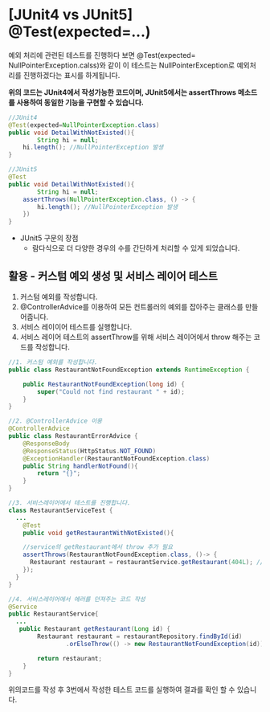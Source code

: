 # [JUnit4 vs JUnit5] @Test(expected=...)

예외 처리에 관련된 테스트를 진행하다 보면 @Test(expected= NullPointerException.calss)와 같이 이 테스트는 NullPointerException로 예외처리를 진행하겠다는 표시를 하게됩니다.

**위의 코드는 JUnit4에서 작성가능한 코드이며, JUnit5에서는 assertThrows 메소드를 사용하여 동일한 기능을 구현할 수 있습니다.**

```java
//JUnit4
@Test(expected=NullPointerException.class)
public void DetailWithNotExisted(){
		String hi = null;
  	hi.length(); //NullPointerException 발생
}

//JUnit5
@Test
public void DetailWithNotExisted(){
		String hi = null;
  	assertThrows(NullPointerException.class, () -> {
    	hi.length(); //NullPointerException 발생  
    })
}
```

- JUnit5 구문의 장점
  - 람다식으로 더 다양한 경우의 수를 간단하게 처리할 수 있게 되었습니다.

## 활용 - 커스텀 예외 생성 및 서비스 레이어 테스트

1. 커스텀 예외를 작성합니다.
2. @ControllerAdvice를 이용하여 모든 컨트롤러의 예외를 잡아주는 클래스를 만들어줍니다.
3. 서비스 레이이어 테스트를 실행합니다.
4. 서비스 레이어 테스트의 assertThrow를 위해 서비스 레이어에서 throw 해주는 코드를 작성합니다.

```java
//1. 커스텀 예외를 작성합니다.
public class RestaurantNotFoundException extends RuntimeException {

    public RestaurantNotFoundException(long id) {
        super("Could not find restaurant " + id);
    }
}

//2. @ControllerAdvice 이용
@ControllerAdvice
public class RestaurantErrorAdvice {    
    @ResponseBody
    @ResponseStatus(HttpStatus.NOT_FOUND)
    @ExceptionHandler(RestaurantNotFoundException.class)
    public String handlerNotFound(){
        return "{}";
    }
}

//3. 서비스레이어에서 테스트를 진행합니다.
class RestaurantServiceTest {
  ...
    @Test
    public void getRestaurantWithNotExisted(){

    //service의 getRestaurant에서 throw 추가 필요
    assertThrows(RestaurantNotFoundException.class, ()-> {
      Restaurant restaurant = restaurantService.getRestaurant(404L); //404번의 아이디는 없다. => NotFoundException 발생
    });
  }
}

//4. 서비스레이어에서 에러를 던져주는 코드 작성
@Service
public RestaurantService{
  ...
   public Restaurant getRestaurant(Long id) {
        Restaurant restaurant = restaurantRepository.findById(id)
                .orElseThrow(() -> new RestaurantNotFoundException(id)); //커스텀 예외 던지기

        return restaurant;
    }
}
```

위의코드를 작성 후 3번에서 작성한 테스트 코드를 실행하여 결과를 확인 할 수 있습니다.